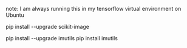 note: I am always running this in my tensorflow virtual environment on Ubuntu

pip install --upgrade scikit-image

pip install --upgrade imutils
pip install imutils

